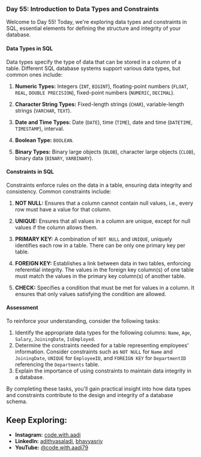 
### Day 55: Introduction to Data Types and Constraints

Welcome to Day 55! Today, we're exploring data types and constraints in SQL, essential elements for defining the structure and integrity of your database.

#### Data Types in SQL

Data types specify the type of data that can be stored in a column of a table. Different SQL database systems support various data types, but common ones include:

1. **Numeric Types:** Integers (`INT`, `BIGINT`), floating-point numbers (`FLOAT`, `REAL`, `DOUBLE PRECISION`), fixed-point numbers (`NUMERIC`, `DECIMAL`).
  
2. **Character String Types:** Fixed-length strings (`CHAR`), variable-length strings (`VARCHAR`, `TEXT`).

3. **Date and Time Types:** Date (`DATE`), time (`TIME`), date and time (`DATETIME`, `TIMESTAMP`), interval.

4. **Boolean Type:** `BOOLEAN`.

5. **Binary Types:** Binary large objects (`BLOB`), character large objects (`CLOB`), binary data (`BINARY`, `VARBINARY`).

#### Constraints in SQL

Constraints enforce rules on the data in a table, ensuring data integrity and consistency. Common constraints include:

1. **NOT NULL:** Ensures that a column cannot contain null values, i.e., every row must have a value for that column.
  
2. **UNIQUE:** Ensures that all values in a column are unique, except for null values if the column allows them.

3. **PRIMARY KEY:** A combination of `NOT NULL` and `UNIQUE`, uniquely identifies each row in a table. There can be only one primary key per table.

4. **FOREIGN KEY:** Establishes a link between data in two tables, enforcing referential integrity. The values in the foreign key column(s) of one table must match the values in the primary key column(s) of another table.

5. **CHECK:** Specifies a condition that must be met for values in a column. It ensures that only values satisfying the condition are allowed.

#### Assessment

To reinforce your understanding, consider the following tasks:

1. Identify the appropriate data types for the following columns: `Name`, `Age`, `Salary`, `JoiningDate`, `IsEmployed`.
2. Determine the constraints needed for a table representing employees' information. Consider constraints such as `NOT NULL` for `Name` and `JoiningDate`, `UNIQUE` for `EmployeeID`, and `FOREIGN KEY` for `DepartmentID` referencing the `Departments` table.
3. Explain the importance of using constraints to maintain data integrity in a database.

By completing these tasks, you'll gain practical insight into how data types and constraints contribute to the design and integrity of a database schema.

## Keep Exploring:

- **Instagram:** [code.with.aadi](https://www.instagram.com/code.with.aadi/)
- **LinkedIn:** [adithyasaladi](https://www.linkedin.com/in/adithyasaladi/), [bhavyasriy](https://www.linkedin.com/in/bhavyasriy/)
- **YouTube:** [@code.with.aadi79](https://www.youtube.com/@Code.with.aadi79)

